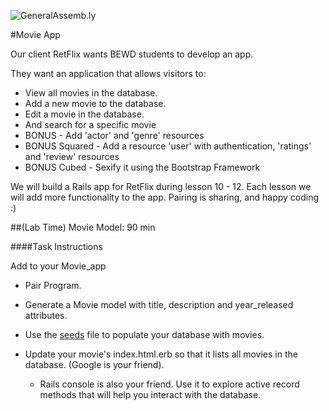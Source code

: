 ![GeneralAssemb.ly](http://studio.generalassemb.ly/GA_Slide_Assets/Exercise_icon_md.png)

#Movie App

Our client RetFlix wants BEWD students to develop an app.

They want an application that allows visitors to:

*	View all movies in the database.
*	Add a new movie to the database.
*	Edit a movie in the database.
*	And search for a specific movie
*	BONUS - Add 'actor' and 'genre' resources
* BONUS Squared - Add a resource 'user' with authentication, 'ratings' and 'review' resources
* BONUS Cubed - Sexify it using the Bootstrap Framework

We will build a Rails app for RetFlix during lesson 10 - 12. Each lesson we will add more functionality to the app.
Pairing is sharing, and happy coding :)

##(Lab Time) Movie Model: 90 min

####Task Instructions

Add to your Movie_app

*	Pair Program.

*	Generate a Movie model with title, description and year_released attributes.

*	Use the [seeds](movie_seeds.rb) file to populate your database with movies.

*	Update your movie's index.html.erb so that it lists all movies in the database. (Google is your friend).

	*	Rails console is also your friend. Use it to explore active record methods that will help you interact with the database.

